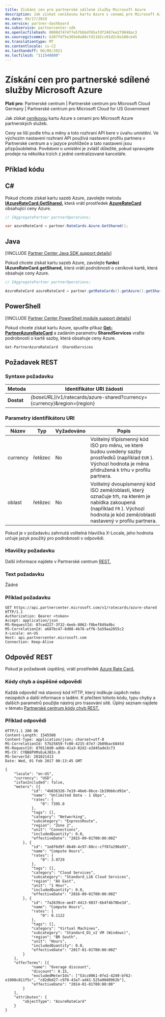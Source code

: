 ```yaml
---
title: Získání cen pro partnerské sdílené služby Microsoft Azure
description: Jak získat ceníkovou kartu Azure s cenami pro Microsoft Azure partnerskými sdílenými službami
ms.date: 09/17/2019
ms.service: partner-dashboard
ms.subservice: partnercenter-sdk
ms.openlocfilehash: 0008d7474f7e57bbbd765afdf2487ee279848ac3
ms.sourcegitcommit: b307fd75e305e0a88cfd1182cc01d2c9a108ce45
ms.translationtype: MT
ms.contentlocale: cs-CZ
ms.lasthandoff: 06/06/2021
ms.locfileid: "111548800"
---
```

# <a name="get-prices-for-microsoft-azure-partner-shared-services"></a>Získání cen pro partnerské sdílené služby Microsoft Azure

**Platí pro**: Partnerské centrum | Partnerské centrum pro Microsoft Cloud Germany | Partnerské centrum pro Microsoft Cloud for US Government

Jak získat [ceníkovou](azure-rate-card-resources.md) kartu Azure s cenami pro Microsoft Azure partnerských služeb.

Ceny se liší podle trhu a měny a toto rozhraní API bere v úvahu umístění. Ve výchozím nastavení rozhraní API používá nastavení profilu partnera v Partnerské centrum a v jazyce prohlížeče a tato nastavení jsou přizpůsobitelná. Povědomí o umístění je zvlášť důležité, pokud spravujete prodeje na několika trzích z jedné centralizované kanceláře.

## <a name="example-code"></a>Příklad kódu

## <a name="c"></a>C\#

Pokud chcete získat kartu sazeb Azure, zavolejte metodu [**IAzureRateCard.GetShared,**](/dotnet/api/microsoft.store.partnercenter.ratecards.iazureratecard.getshared) která vrátí prostředek [**AzureRateCard**](/dotnet/api/microsoft.store.partnercenter.models.ratecards.azureratecard) obsahující ceny Azure.

```csharp
// IAggregatePartner partnerOperations;

var azureRateCard = partner.RateCards.Azure.GetShared();
```

## <a name="java"></a>Java

[!INCLUDE [Partner Center Java SDK support details](../includes/java-sdk-support.md)]

Pokud chcete získat kartu sazeb Azure, zavolejte **funkci IAzureRateCard.getShared,** která vrátí podrobnosti o ceníkové kartě, která obsahuje ceny Azure.

```java
// IAggregatePartner partnerOperations;

AzureRateCard azureRateCard = partner.getRateCards().getAzure().getShared();
```

## <a name="powershell"></a>PowerShell

[!INCLUDE [Partner Center PowerShell module support details](../includes/powershell-module-support.md)]

Pokud chcete získat kartu Azure, spusťte příkaz [**Get-PartnerAzureRateCard**](https://github.com/Microsoft/Partner-Center-PowerShell/blob/master/docs/help/Get-PartnerAzureRateCard.md) a zadáním parametru **SharedServices** vraťte podrobnosti o kartě sazby, která obsahuje ceny Azure.

```powershell
Get-PartnerAzureRateCard -SharedServices
```

## <a name="rest-request"></a>Požadavek REST

### <a name="request-syntax"></a>Syntaxe požadavku

| Metoda  | Identifikátor URI žádosti                                                               |
|---------|---------------------------------------------------------------------------|
| **Dostat** | *{baseURL}*/v1/ratecards/azure-shared?currency={currency}&region={region} |

### <a name="uri-parameters"></a>Parametry identifikátoru URI

| Název     | Typ   | Vyžadováno | Popis                                                                                                                                                                               |
|----------|--------|----------|-------------------------------------------------------------------------------------------------------------------------------------------------------------------------------------------|
| currency | řetězec | No       | Volitelný třípísmenný kód ISO pro měnu, ve které budou uvedeny sazby prostředků (například `EUR` ). Výchozí hodnota je měna přidružená k trhu v profilu partnera. |
| oblast   | řetězec | No       | Volitelný dvoupísmenný kód ISO země/oblasti, který označuje trh, na kterém je nabídka zakoupená (například `FR` ). Výchozí hodnota je kód země/oblasti nastavený v profilu partnera.        |

Pokud je v požadavku zahrnutá volitelná hlavička X-Locale, jeho hodnota určuje jazyk použitý pro podrobnosti v odpovědi.

### <a name="request-headers"></a>Hlavičky požadavku

Další informace najdete v Partnerské centrum [REST.](headers.md)

### <a name="request-body"></a>Text požadavku

Žádné

### <a name="request-example"></a>Příklad požadavku

```http
GET https://api.partnercenter.microsoft.com/v1/ratecards/azure-shared HTTP/1.1
Authorization: Bearer <token>
Accept: application/json
MS-RequestId: 07ced227-3f32-4eeb-8062-f0bef849a9bc
MS-CorrelationId: a687bc47-8d08-4b78-aff6-5a59aa2055c2
X-Locale: en-US
Host: api.partnercenter.microsoft.com
Connection: Keep-Alive
```

## <a name="rest-response"></a>Odpověď REST

Pokud je požadavek úspěšný, vrátí prostředek [Azure Rate Card.](azure-rate-card-resources.md)

### <a name="response-success-and-error-codes"></a>Kódy chyb a úspěšné odpovědi

Každá odpověď má stavový kód HTTP, který indikuje úspěch nebo neúspěch a další informace o ladění. K přečtení tohoto kódu, typu chyby a dalších parametrů použijte nástroj pro trasování sítě. Úplný seznam najdete v tématu [Partnerské centrum kódy chyb REST.](error-codes.md)

### <a name="response-example"></a>Příklad odpovědi

```http
HTTP/1.1 200 OK
Content-Length: 1545508
Content-Type: application/json; charset=utf-8
MS-CorrelationId: 57b25659-fc00-4215-87e7-2b09bac6845d
MS-RequestId: 870118d0-adbb-41a3-82d2-a3d45ade3c73
MS-CV: CYBB8PXMsEukJBIn.0
MS-ServerId: 201021413
Date: Wed, 01 Feb 2017 00:13:45 GMT

{
    "locale": "en-US",
    "currency": "USD",
    "isTaxIncluded": false,
    "meters": [{
            "id": "4b836326-7e19-46e6-8bce-1b19bb6cd91e",
            "name": "Unlimited Data - 1 Gbps",
            "rates": {
                "0": 7395.0
            },
            "tags": [],
            "category": "Networking",
            "subcategory": "ExpressRoute",
            "region": "Zone 2",
            "unit": "Connections",
            "includedQuantity": 0.0,
            "effectiveDate": "2015-09-01T00:00:00Z"
        }, {
            "id": "1e8f6d9f-8b40-4c97-80cc-cff87a290a93",
            "name": "Compute Hours",
            "rates": {
                "0": 3.9729
            },
            "tags": [],
            "category": "Cloud Services",
            "subcategory": "Standard_L16 Cloud Services",
            "region": "AU East",
            "unit": "1 Hour",
            "includedQuantity": 0.0,
            "effectiveDate": "2016-09-01T00:00:00Z"
        }, {
            "id": "7a2639ce-ae47-4413-9837-6b4f4b78be3d",
            "name": "Compute Hours",
            "rates": {
                "0": 0.1122
            },
            "tags": [],
            "category": "Virtual Machines",
            "subcategory": "Standard_D1_v2 VM (Windows)",
            "region": "BR South",
            "unit": "Hours",
            "includedQuantity": 0.0,
            "effectiveDate": "2017-01-01T00:00:00Z"
        }
    ],
    "offerTerms": [{
            "name": "Overage discount",
            "discount": 0.15,
            "excludedMeterIds": ["53cc0061-0fe2-4249-bf62-e1008c811f5c", "c82dbd27-c978-43a7-ad41-525a90d8962b"],
            "effectiveDate": "2014-01-01T00:00:00"
        }
    ],
    "attributes": {
        "objectType": "AzureRateCard"
    }
}
```
